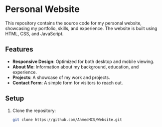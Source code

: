 # Personal Website

This repository contains the source code for my personal website, showcasing my portfolio, skills, and experience. The website is built using HTML, CSS, and JavaScript.

## Features

- **Responsive Design**: Optimized for both desktop and mobile viewing.
- **About Me**: Information about my background, education, and experience.
- **Projects**: A showcase of my work and projects.
- **Contact Form**: A simple form for visitors to reach out.

## Setup

1. Clone the repository:
   ```bash
   git clone https://github.com/AhmedMCS/Website.git
